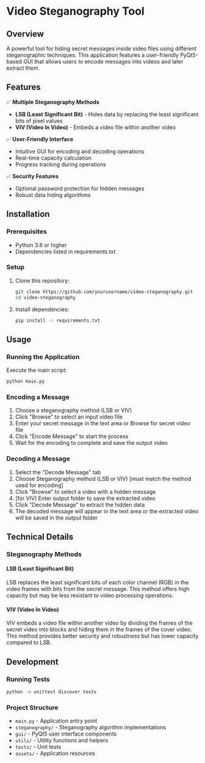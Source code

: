 # Video Steganography Tool

## Overview
A powerful tool for hiding secret messages inside video files using different steganographic techniques. This application features a user-friendly PyQt5-based GUI that allows users to encode messages into videos and later extract them.

## Features
✅ **Multiple Steganography Methods**
  - **LSB (Least Significant Bit)** - Hides data by replacing the least significant bits of pixel values
  - **VIV (Video In Video)** - Embeds a video file within another video

✅ **User-Friendly Interface**
  - Intuitive GUI for encoding and decoding operations
  - Real-time capacity calculation
  - Progress tracking during operations

✅ **Security Features**
  - Optional password protection for hidden messages
  - Robust data hiding algorithms

## Installation

### Prerequisites
- Python 3.8 or higher
- Dependencies listed in requirements.txt

### Setup
1. Clone this repository:
   ```bash
   git clone https://github.com/yourusername/video-steganography.git
   cd video-steganography
   ```

2. Install dependencies:
   ```bash
   pip install -r requirements.txt
   ```

## Usage

### Running the Application
Execute the main script:
```bash
python main.py
```

### Encoding a Message
1. Choose a steganography method (LSB or VIV)
2. Click "Browse" to select an input video file
3. Enter your secret message in the text area or Browse for secret video file
6. Click "Encode Message" to start the process
7. Wait for the encoding to complete and save the output video

### Decoding a Message
1. Select the "Decode Message" tab
2. Choose Steganography method (LSB or VIV) [must match the method used for encoding]
3. Click "Browse" to select a video with a hidden message
4. [for VIV] Enter output folder to save the extracted video
5. Click "Decode Message" to extract the hidden data
6. The decoded message will appear in the text area or the extracted video will be saved in the output folder 

## Technical Details

### Steganography Methods

#### LSB (Least Significant Bit)
LSB replaces the least significant bits of each color channel (RGB) in the video frames with bits from the secret message. This method offers high capacity but may be less resistant to video processing operations.

#### VIV (Video In Video)
VIV embeds a video file within another video by dividing the frames of the secret video into blocks and hiding them in the frames of the cover video. This method provides better security and robustness but has lower capacity compared to LSB.

## Development

### Running Tests
```bash
python -m unittest discover tests
```

### Project Structure
- `main.py` - Application entry point
- `steganography/` - Steganography algorithm implementations
- `gui/` - PyQt5 user interface components
- `utils/` - Utility functions and helpers
- `tests/` - Unit tests
- `assets/` - Application resources


